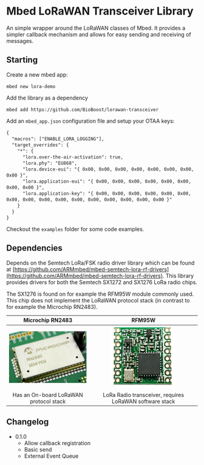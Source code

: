 # Mbed LoRaWAN Transceiver Library

An simple wrapper around the LoRaWAN classes of Mbed. It provides a simpler callback mechanism and allows for easy sending and receiving of messages.

## Starting

Create a new mbed app:

```shell
mbed new lora-demo
```

Add the library as a dependency

```shell
mbed add https://github.com/BioBoost/lorawan-transceiver
```

Add an `mbed_app.json` configuration file and setup your OTAA keys:

```shell
{
  "macros": ["ENABLE_LORA_LOGGING"],
  "target_overrides": {
    "*": {
      "lora.over-the-air-activation": true,
      "lora.phy": "EU868",
      "lora.device-eui": "{ 0x00, 0x00, 0x00, 0x00, 0x00, 0x00, 0x00, 0x00 }",
      "lora.application-eui": "{ 0x00, 0x00, 0x00, 0x00, 0x00, 0x00, 0x00, 0x00 }",
      "lora.application-key": "{ 0x00, 0x00, 0x00, 0x00, 0x00, 0x00, 0x00, 0x00, 0x00, 0x00, 0x00, 0x00, 0x00, 0x00, 0x00, 0x00 }"
    }
  }
}
```

Checkout the `examples` folder for some code examples.

## Dependencies

Depends on the Semtech LoRa/FSK radio driver library which can be found at [https://github.com/ARMmbed/mbed-semtech-lora-rf-drivers](https://github.com/ARMmbed/mbed-semtech-lora-rf-drivers). This library provides drivers for both the Semtech SX1272 and SX1276 LoRa radio chips.

The SX1276 is found on for example the RFM95W module commonly used. This chip does not implement the LoRaWAN protocol stack (in contrast to for example the Microchip RN2483).

| Microchip RN2483 | RFM95W |
|     :---:      |     :---:      |
| ![](img/rn2483.png) | ![](img/RFM95W.png) |
| Has an On-board LoRaWAN protocol stack | LoRa Radio transceiver, requires LoRaWAN software stack |

## Changelog

* 0.1.0
  * Allow callback registration
  * Basic send
  * External Event Queue